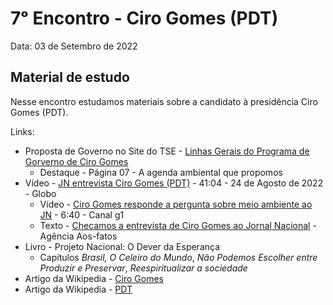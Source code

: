 # 7ᵒ Encontro - Ciro Gomes (PDT)

Data: 03 de Setembro de 2022

## Material de estudo

Nesse encontro estudamos materiais sobre a candidato à presidência Ciro Gomes (PDT).

Links:

- Proposta de Governo no Site do TSE - [Linhas Gerais do Programa de Gorverno de Ciro Gomes](https://divulgacandcontas.tse.jus.br/candidaturas/oficial/2022/BR/BR/544/candidatos/882713/5_1659989903215.pdf)
    - Destaque - Página 07 - A agenda ambiental que propomos
- Vídeo - [JN entrevista Ciro Gomes (PDT)](https://globoplay.globo.com/v/10875842/) - 41:04 - 24 de Agosto de 2022 - Globo
    - Vídeo - [Ciro Gomes responde a pergunta sobre meio ambiente ao JN](https://youtu.be/xvjOBnQf1dY) - 6:40 - Canal g1
    - Texto - [Checamos a entrevista de Ciro Gomes ao Jornal Nacional](https://www.aosfatos.org/noticias/checamos-a-entrevista-de-ciro-gomes-ao-jornal-nacional/) - Agência Aos-fatos
- Livro - Projeto Nacional: O Dever da Esperança
    - Capítulos _Brasil, O Celeiro do Mundo_,  _Não Podemos Escolher entre Produzir e Preservar_, _Reespiritualizar a sociedade_
- Artigo da Wikipedia - [Ciro Gomes](https://pt.wikipedia.org/wiki/Ciro_Gomes)
- Artigo da Wikipedia - [PDT](https://pt.wikipedia.org/wiki/Partido_Democr%C3%A1tico_Trabalhista)